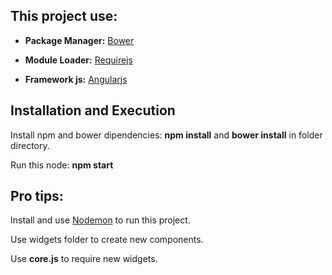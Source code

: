 
## This project use:
  
   * **Package Manager:** [Bower](https://bower.io/)
    
   * **Module Loader:** [Requirejs](http://requirejs.org/)
    
   * **Framework js:** [Angularjs](https://angularjs.org/)
    
    
## Installation and Execution
 
  Install npm and bower dipendencies: **npm install** and **bower install** in folder directory.
  
  Run this node: **npm start**
 
 
## Pro tips:
 
  Install and use [Nodemon](https://nodemon.io/) to run this project.
  
  Use widgets folder to create new components.
  
  Use **core.js** to require new widgets. 

